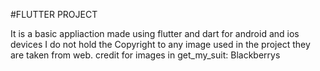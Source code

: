 #FLUTTER PROJECT

It is a basic appliaction made using flutter and dart for android and ios devices
I do not hold the Copyright to any image used in the project they are taken from web.
credit for images in get_my_suit: Blackberrys
